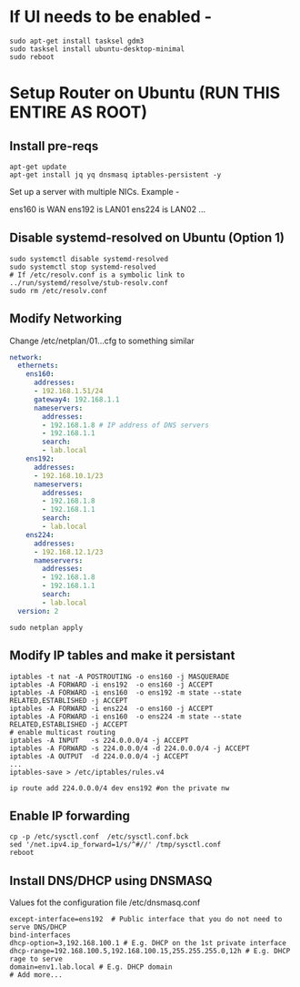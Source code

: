 
# If UI needs to be enabled - 

```
sudo apt-get install tasksel gdm3
sudo tasksel install ubuntu-desktop-minimal
sudo reboot
```

# Setup Router on Ubuntu (RUN THIS ENTIRE AS ROOT)

## Install pre-reqs

```shell
apt-get update
apt-get install jq yq dnsmasq iptables-persistent -y
```

Set up a server with multiple NICs. Example - 

ens160 is WAN
ens192 is LAN01
ens224 is LAN02
...

## Disable systemd-resolved on Ubuntu (Option 1)
```shell
sudo systemctl disable systemd-resolved
sudo systemctl stop systemd-resolved
# If /etc/resolv.conf is a symbolic link to ../run/systemd/resolve/stub-resolv.conf
sudo rm /etc/resolv.conf
```

## Modify Networking
Change /etc/netplan/01...cfg to something similar
```yaml
network:
  ethernets:
    ens160:
      addresses:
      - 192.168.1.51/24
      gateway4: 192.168.1.1
      nameservers:
        addresses:
        - 192.168.1.8 # IP address of DNS servers
        - 192.168.1.1
        search:
        - lab.local
    ens192:
      addresses:
      - 192.168.10.1/23
      nameservers:
        addresses:
        - 192.168.1.8
        - 192.168.1.1
        search:
        - lab.local
    ens224:
      addresses:
      - 192.168.12.1/23
      nameservers:
        addresses:
        - 192.168.1.8
        - 192.168.1.1
        search:
        - lab.local
  version: 2
```

```shell
sudo netplan apply
```

## Modify IP tables and make it persistant

```shell
iptables -t nat -A POSTROUTING -o ens160 -j MASQUERADE
iptables -A FORWARD -i ens192  -o ens160 -j ACCEPT
iptables -A FORWARD -i ens160  -o ens192 -m state --state RELATED,ESTABLISHED -j ACCEPT
iptables -A FORWARD -i ens224  -o ens160 -j ACCEPT
iptables -A FORWARD -i ens160  -o ens224 -m state --state RELATED,ESTABLISHED -j ACCEPT
# enable multicast routing
iptables -A INPUT   -s 224.0.0.0/4 -j ACCEPT
iptables -A FORWARD -s 224.0.0.0/4 -d 224.0.0.0/4 -j ACCEPT
iptables -A OUTPUT  -d 224.0.0.0/4 -j ACCEPT
...
iptables-save > /etc/iptables/rules.v4

ip route add 224.0.0.0/4 dev ens192 #on the private nw
```

## Enable IP forwarding 

```shell 
cp -p /etc/sysctl.conf  /etc/sysctl.conf.bck
sed '/net.ipv4.ip_forward=1/s/^#//' /tmp/sysctl.conf
reboot
```

## Install DNS/DHCP using DNSMASQ

Values fot the configuration file /etc/dnsmasq.conf

```shell
except-interface=ens192  # Public interface that you do not need to serve DNS/DHCP
bind-interfaces
dhcp-option=3,192.168.100.1 # E.g. DHCP on the 1st private interface
dhcp-range=192.168.100.5,192.168.100.15,255.255.255.0,12h # E.g. DHCP rage to serve
domain=env1.lab.local # E.g. DHCP domain
# Add more...
```
